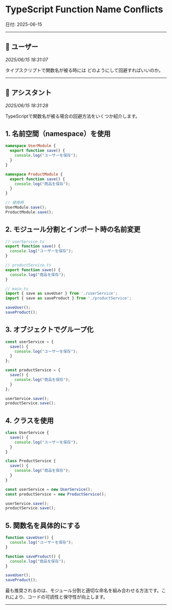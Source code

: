 # TypeScript Function Name Conflicts

日付: 2025-06-15

---

## 👤 ユーザー
*2025/06/15 18:31:07*

タイプスクリプトで関数名が被る時には どのようにして回避すればいいのか。

---

## 🤖 アシスタント
*2025/06/15 18:31:28*

TypeScriptで関数名が被る場合の回避方法をいくつか紹介します。

## 1. 名前空間（namespace）を使用

```typescript
namespace UserModule {
  export function save() {
    console.log("ユーザーを保存");
  }
}

namespace ProductModule {
  export function save() {
    console.log("商品を保存");
  }
}

// 使用時
UserModule.save();
ProductModule.save();
```

## 2. モジュール分割とインポート時の名前変更

```typescript
// userService.ts
export function save() {
  console.log("ユーザーを保存");
}

// productService.ts
export function save() {
  console.log("商品を保存");
}

// main.ts
import { save as saveUser } from './userService';
import { save as saveProduct } from './productService';

saveUser();
saveProduct();
```

## 3. オブジェクトでグループ化

```typescript
const userService = {
  save() {
    console.log("ユーザーを保存");
  }
};

const productService = {
  save() {
    console.log("商品を保存");
  }
};

userService.save();
productService.save();
```

## 4. クラスを使用

```typescript
class UserService {
  save() {
    console.log("ユーザーを保存");
  }
}

class ProductService {
  save() {
    console.log("商品を保存");
  }
}

const userService = new UserService();
const productService = new ProductService();

userService.save();
productService.save();
```

## 5. 関数名を具体的にする

```typescript
function saveUser() {
  console.log("ユーザーを保存");
}

function saveProduct() {
  console.log("商品を保存");
}

saveUser();
saveProduct();
```

最も推奨されるのは、モジュール分割と適切な命名を組み合わせる方法です。これにより、コードの可読性と保守性が向上します。

---

